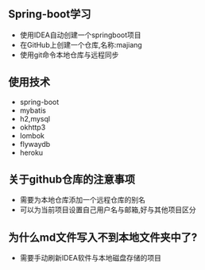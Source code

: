 ## Spring-boot学习
+ 使用IDEA自动创建一个springboot项目
+ 在GitHub上创建一个仓库,名称:majiang
+ 使用git命令本地仓库与远程同步

## 使用技术
+ spring-boot
+ mybatis
+ h2,mysql
+ okhttp3
+ lombok
+ flywaydb
+ heroku

## 关于github仓库的注意事项
+ 需要为本地仓库添加一个远程仓库的别名
+ 可以为当前项目设置自己用户名与邮箱,好与其他项目区分

## 为什么md文件写入不到本地文件夹中了?
+ 需要手动刷新IDEA软件与本地磁盘存储的项目
